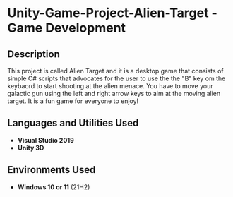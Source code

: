 <h1>Unity-Game-Project-Alien-Target - Game Development</h1>

<h2>Description</h2>
This project is called Alien Target and it is a desktop game that consists of simple C# scripts that advocates for the user to use the the "B" key om the keybaord to start shooting at the alien menace. You have to move your galactic gun using the left and right arrow keys to aim at the moving alien target. It is a fun game for everyone to enjoy!
<br />

<h2>Languages and Utilities Used</h2>

- <b>Visual Studio 2019</b> 
- <b>Unity 3D</b>

<h2>Environments Used </h2>

- <b>Windows 10 or 11</b> (21H2)

<br />
<br />  

</p>
